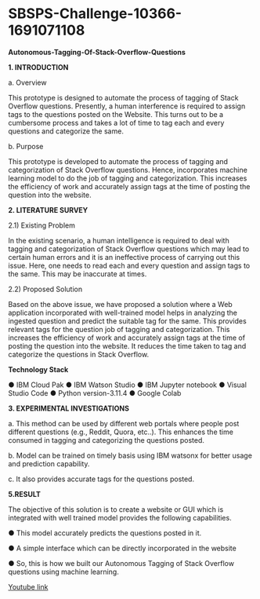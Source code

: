 # SBSPS-Challenge-10366-1691071108
**Autonomous-Tagging-Of-Stack-Overflow-Questions**

**1. INTRODUCTION**

a. Overview

This prototype is designed to automate the process of tagging of Stack Overflow
questions. Presently, a human interference is required to assign tags to the questions
posted on the Website. This turns out to be a cumbersome process and takes a lot of time
to tag each and every questions and categorize the same.

b. Purpose

This prototype is developed to automate the process of tagging and categorization of
Stack Overflow questions. Hence, incorporates machine learning model to do the job of
tagging and categorization. This increases the efficiency of work and accurately assign
tags at the time of posting the question into the website.

**2. LITERATURE SURVEY**

2.1) Existing Problem

In the existing scenario, a human intelligence is required to deal with tagging and
categorization of Stack Overflow questions which may lead to certain human errors and it
is an ineffective process of carrying out this issue. Here, one needs to read each and every
question and assign tags to the same. This may be inaccurate at times.

2.2) Proposed Solution

Based on the above issue, we have proposed a solution where a Web application
incorporated with well-trained model helps in analyzing the ingested question and predict
the suitable tag for the same. This provides relevant tags for the question job of tagging
and categorization. This increases the efficiency of work and accurately assign tags at the
time of posting the question into the website. It reduces the time taken to tag and
categorize the questions in Stack Overflow.

**Technology Stack**

● IBM Cloud Pak
● IBM Watson Studio
● IBM Jupyter notebook
● Visual Studio Code
● Python version-3.11.4
● Google Colab

**3. EXPERIMENTAL INVESTIGATIONS**

a. This method can be used by different web portals where people post different questions
(e.g., Reddit, Quora, etc..). This enhances the time consumed in tagging and categorizing
the questions posted.

b. Model can be trained on timely basis using IBM watsonx for better usage and prediction
capability.

c. It also provides accurate tags for the questions posted.

**5.RESULT**

The objective of this solution is to create a website or GUI which is integrated with well
trained model provides the following capabilities.

● This model accurately predicts the questions posted in it.

● A simple interface which can be directly incorporated in the website

● So, this is how we built our Autonomous Tagging of Stack Overflow questions using
machine learning.

[Youtube link](https://youtu.be/cWZT1Kg24NQ)
